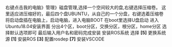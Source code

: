 右键点击我的电脑》管理》磁盘管理,选择一个空间较大的盘,右键选择压缩卷。
这里适应进压缩好的，最后四个盘UBUNTU，从自己的一个分盘，右键选着压缩卷
将启动盘插在电脑上，启动电脑，进入电脑BOOT
在boot里选择U盘启动
进入Ubuntu18.04安装界面
分出4个区，boot分区，交换分区，根分区，home分区
选择默认选项即可
最后输入用户名和密码完成安装
安装ROS系统
选择 **[5]** 更换系统源 **[1]** 安装ROS **[3]** 配置rosdep **[7]** 安装VSCODE
